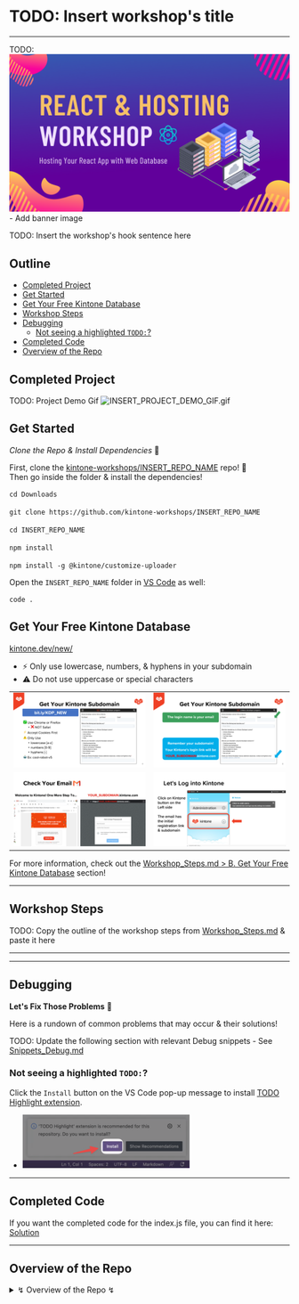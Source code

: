 # TODO: Insert workshop's title

---

TODO: ![banner.png](./docs/img/banner.png) - Add banner image

TODO: Insert the workshop's hook sentence here

## Outline <!-- omit in toc -->
* [Completed Project](#completed-project)
* [Get Started](#get-started)
* [Get Your Free Kintone Database](#get-your-free-kintone-database)
* [Workshop Steps](#workshop-steps)
* [Debugging](#debugging)
  * [Not seeing a highlighted `TODO:`?](#not-seeing-a-highlighted-todo)
* [Completed Code](#completed-code)
* [Overview of the Repo](#overview-of-the-repo)

## Completed Project
TODO: Project Demo Gif ![INSERT_PROJECT_DEMO_GIF.gif](./docs/img/INSERT_PROJECT_DEMO_GIF.gif)

## Get Started
_Clone the Repo & Install Dependencies_ 💪

First, clone the [kintone-workshops/INSERT_REPO_NAME](https://github.com/kintone-workshops/INSERT_REPO_NAME) repo!  🚀  
Then go inside the folder & install the dependencies!

```shell
cd Downloads

git clone https://github.com/kintone-workshops/INSERT_REPO_NAME

cd INSERT_REPO_NAME

npm install

npm install -g @kintone/customize-uploader
```

Open the `INSERT_REPO_NAME` folder in [VS Code](https://code.visualstudio.com/docs/getstarted/tips-and-tricks#_command-line) as well:

```shell
code .
```

## Get Your Free Kintone Database

[kintone.dev/new/](http://kintone.dev/new/)
* ⚡ Only use lowercase, numbers, & hyphens in your subdomain
* ⚠ Do not use uppercase or special characters

|                                                                                                 |                                                                                                                   |
| ----------------------------------------------------------------------------------------------- | ----------------------------------------------------------------------------------------------------------------- |
| ![Step 1: Fill out the Kintone Developer license sign-up form](./docs/img/common_signup/SignUp-1.png)         | ![Step 2: Email address will be the login name & the subdomain will be your unique link](./docs/img/common_signup/SignUp-2.png) |
| ![Step 3: Check for a "Welcome to Kintone! One More Step To..." email](./docs/img/common_signup/SignUp-3.png) | ![Step 4: Log into Kintone](./docs/img/common_signup/SignUp-4.png)                                                              |

For more information, check out the [Workshop_Steps.md > B. Get Your Free Kintone Database](./docs/Workshop_Steps.md#b-get-your-free-kintone-database) section!

---

## Workshop Steps

TODO: Copy the outline of the workshop steps from [Workshop_Steps.md](./docs/Workshop_Steps.md) & paste it here

---

---

## Debugging
**Let's Fix Those Problems** 💪

Here is a rundown of common problems that may occur & their solutions!

TODO: Update the following section with relevant Debug snippets - See [Snippets_Debug.md](./Snippets_Debug.md)

### Not seeing a highlighted `TODO:`?
Click the `Install` button on the VS Code pop-up message to install [TODO Highlight extension](https://marketplace.visualstudio.com/items?itemName=wayou.vscode-todo-highlight).
* [![vscode-setting-extension.png](./docs/img/common_vscode/vscode-setting-extension.png)](./docs/img/common_vscode/vscode-setting-extension-HD.png)  

---

## Completed Code
If you want the completed code for the index.js file, you can find it here:  
[Solution](./docs/Solution.md)

---

## Overview of the Repo

<details>
  <summary> ↯ Overview of the Repo ↯ </summary>

| File                                                                   | Purpose                                                                   | Need to Modify?        |
| ---------------------------------------------------------------------- | ------------------------------------------------------------------------- | ---------------------- |
| [package.json](package.json)                                           | Project's metadata & scripts for building and uploading the customization |                        |
| [.env.example](.env.example)                                           | The template for the .env file                                            |                        |
| [.env](.env)                                                           | Holds the Kintone login credential and View ID                            | Yes! - Create it       |
| [customize-manifest.json](customize-manifest.json)                     | Kintone Customize Uploader's configuration file                           | Yes! - Add your App ID |
|                                                                        |                                                                           |                        |
| [src/main.js](src/main.js)                                             | Heart of the project handling the API request body & adding a button      | Yes! Complete the code |
|                                                                        |                                                                           |                        |
| [src/style.css](src/style.css)                                         | Styling for the project can go here                                       |                        |
| [dist/KintoneCustomization.js](dist/KintoneCustomization.js)           | Bundled JS generated by `npm run build` that will be uploaded to Kintone  |
|                                                                        |                                                                           |                        |
| [docs/Workshop_Steps.md](./docs/Workshop_Steps.md)                     | Step-by-step guide that we do during the workshop                         |                        |

</details>
